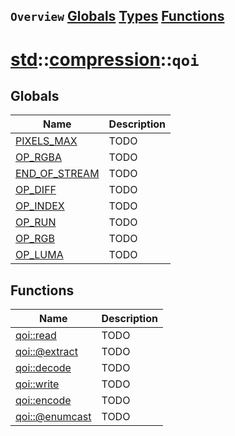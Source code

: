 ## `Overview` [Globals](./globals.md) [Types](./types.md) [Functions](./functions.md)
# [std](./../../std.md)::[compression](./../compression.md)::`qoi`
## Globals
|Name|Description|
|----|-----------|
|[PIXELS_MAX](#todo)|TODO|
|[OP_RGBA](#todo)|TODO|
|[END_OF_STREAM](#todo)|TODO|
|[OP_DIFF](#todo)|TODO|
|[OP_INDEX](#todo)|TODO|
|[OP_RUN](#todo)|TODO|
|[OP_RGB](#todo)|TODO|
|[OP_LUMA](#todo)|TODO|
## Functions
|Name|Description|
|----|-----------|
|[qoi::read](#todo)|TODO|
|[qoi::@extract](#todo)|TODO|
|[qoi::decode](#todo)|TODO|
|[qoi::write](#todo)|TODO|
|[qoi::encode](#todo)|TODO|
|[qoi::@enumcast](#todo)|TODO|
